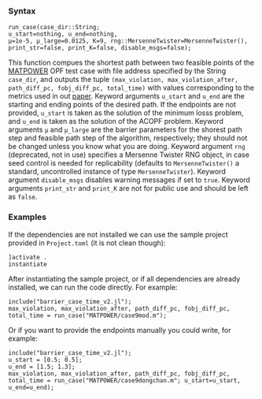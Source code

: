 ### Syntax

    run_case(case_dir::String;
    u_start=nothing, u_end=nothing,
    μ=1e-5, μ_large=0.0125, K=9, rng::MersenneTwister=MersenneTwister(),
    print_str=false, print_K=false, disable_msgs=false);
    
This function compues the shortest path between two feasible points of the [MATPOWER](https://github.com/MATPOWER/matpower) OPF test case with file address specified by the String `case_dir`, and outputs the tuple `(max_violation, max_violation_after, path_diff_pc, fobj_diff_pc, total_time)` with values corresponding to the metrics used in out [paper](https://arxiv.org/abs/2408.02172). Keyword arguments `u_start` and `u_end` are the starting and ending points of the desired path. If the endpoints are not provided, `u_start` is taken as the solution of the minimum losss problem, and `u_end` is taken as the solution of the ACOPF problem. Keyword arguments `μ` and `μ_large` are the barrier parameters for the shorest path step and feasible path step of the algorithm, respectively; they should not be changed unless you know what you are doing. Keyword argument `rng` (deprecated, not in use) specifies a Mersenne Twister RNG object, in case seed control is needed for replicability (defaults to `MersenneTwister()` a standard, uncontrolled instance of type `MersenneTwister`). Keyword argument `disable_msgs` disables warning messages if set to `true`. Keyword arguments `print_str` and `print_K` are not for public use and should be left as `false`.

### Examples
If the dependencies are not installed we can use the sample project provided in `Project.toml` (it is not clean though):

    ]activate .
    instantiate
    
After instantiating the sample project, or if all dependencies are already installed, we can run the code directly. For example:

    include("barrier_case_time_v2.jl");
    max_violation, max_violation_after, path_diff_pc, fobj_diff_pc, total_time = run_case("MATPOWER/case9mod.m");

Or if you want to provide the endpoints manually you could write, for example:

    include("barrier_case_time_v2.jl");
    u_start = [0.5; 0.5];
    u_end = [1.5; 1.3];
    max_violation, max_violation_after, path_diff_pc, fobj_diff_pc, total_time = run_case("MATPOWER/case9dongchan.m"; u_start=u_start, u_end=u_end);
